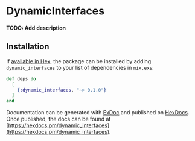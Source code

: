 # DynamicInterfaces

**TODO: Add description**

## Installation

If [available in Hex](https://hex.pm/docs/publish), the package can be installed
by adding `dynamic_interfaces` to your list of dependencies in `mix.exs`:

```elixir
def deps do
  [
    {:dynamic_interfaces, "~> 0.1.0"}
  ]
end
```

Documentation can be generated with [ExDoc](https://github.com/elixir-lang/ex_doc)
and published on [HexDocs](https://hexdocs.pm). Once published, the docs can
be found at [https://hexdocs.pm/dynamic_interfaces](https://hexdocs.pm/dynamic_interfaces).


